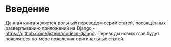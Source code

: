 # Введение

Данная книга является вольный переводом серий статей, посвященных развертыванию приложений на Django - https://github.com/djstein/modern-django. Переводы новых глав будут появляться по мере появления оригинальных статей.

